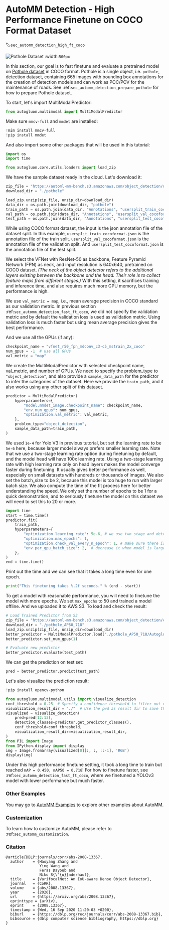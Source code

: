 # AutoMM Detection - High Performance Finetune on COCO Format Dataset
:label:`sec_automm_detection_high_ft_coco`

![Pothole Dataset](https://automl-mm-bench.s3.amazonaws.com/object_detection/example_image/pothole144_gt.jpg)
:width:`500px`

In this section, our goal is to fast finetune and evaluate a pretrained model 
on [Pothole dataset](https://www.kaggle.com/datasets/andrewmvd/pothole-detection) in COCO format.
Pothole is a single object, i.e. `pothole`, detection dataset, containing 665 images with bounding box annotations
for the creation of detection models and can work as POC/POV for the maintenance of roads.
See :ref:`sec_automm_detection_prepare_pothole` for how to prepare Pothole dataset.

To start, let's import MultiModalPredictor:

```python .input
from autogluon.multimodal import MultiModalPredictor
```

Make sure `mmcv-full` and `mmdet` are installed:
```python .input
!mim install mmcv-full
!pip install mmdet
```

And also import some other packages that will be used in this tutorial:

```python .input
import os
import time

from autogluon.core.utils.loaders import load_zip
```

We have the sample dataset ready in the cloud. Let's download it:

```python .input
zip_file = "https://automl-mm-bench.s3.amazonaws.com/object_detection/dataset/pothole.zip"
download_dir = "./pothole"

load_zip.unzip(zip_file, unzip_dir=download_dir)
data_dir = os.path.join(download_dir, "pothole")
train_path = os.path.join(data_dir, "Annotations", "usersplit_train_cocoformat.json")
val_path = os.path.join(data_dir, "Annotations", "usersplit_val_cocoformat.json")
test_path = os.path.join(data_dir, "Annotations", "usersplit_test_cocoformat.json")
```

While using COCO format dataset, the input is the json annotation file of the dataset split.
In this example, `usersplit_train_cocoformat.json` is the annotation file of the train split.
`usersplit_val_cocoformat.json` is the annotation file of the validation split.
And `usersplit_test_cocoformat.json` is the annotation file of the test split.

We select the VFNet with ResNet-50 as backbone, Feature Pyramid Network (FPN) as neck,
and input resolution is 640x640, pretrained on COCO dataset.
*(The neck of the object detector refers to the additional layers existing between the backbone and the head. 
Their role is to collect feature maps from different stages.)*
With this setting, it sacrifices training and inference time,
and also requires much more GPU memory,
but the performance is high. 

We use `val_metric = map`, i.e., mean average precision in COCO standard as our validation metric.
In previous section :ref:`sec_automm_detection_fast_ft_coco`,
we did not specify the validation metric and by default the validation loss is used as validation metric.
Using validation loss is much faster but using mean average precision gives the best performance.

And we use all the GPUs (if any):

```python .input
checkpoint_name = "vfnet_r50_fpn_mdconv_c3-c5_mstrain_2x_coco"
num_gpus = -1  # use all GPUs
val_metric = "map"
```

We create the MultiModalPredictor with selected checkpoint name, val_metric, and number of GPUs.
We need to specify the problem_type to `"object_detection"`,
and also provide a `sample_data_path` for the predictor to infer the categories of the dataset.
Here we provide the `train_path`, and it also works using any other split of this dataset.

```python .input
predictor = MultiModalPredictor(
    hyperparameters={
        "model.mmdet_image.checkpoint_name": checkpoint_name,
        "env.num_gpus": num_gpus,
        "optimization.val_metric": val_metric,
    },
    problem_type="object_detection",
    sample_data_path=train_path,
)
```

We used `1e-4` for Yolo V3 in previous tutorial, 
but set the learning rate to be `5e-6` here, 
because larger model always prefers smaller learning rate.
Note that we use a two-stage learning rate option during finetuning by default,
and the model head will have 100x learning rate.
Using a two-stage learning rate with high learning rate only on head layers makes
the model converge faster during finetuning. It usually gives better performance as well,
especially on small datasets with hundreds or thousands of images.
We also set the batch_size to be 2, because this model is too huge to run with larger batch size.
We also compute the time of the fit process here for better understanding the speed.
We only set the number of epochs to be 1 for a quick demonstration, 
and to seriously finetune the model on this dataset we will need to set this to 20 or more.

```python .input
import time
start = time.time()
predictor.fit(
    train_path,
    hyperparameters={
        "optimization.learning_rate": 5e-6, # we use two stage and detection head has 100x lr
        "optimization.max_epochs": 1,
        "optimization.check_val_every_n_epoch": 1, # make sure there is at least one validation
        "env.per_gpu_batch_size": 2,  # decrease it when model is large
    },
)
end = time.time()
```

Print out the time and we can see that it takes a long time even for one epoch.

```python .input
print("This finetuning takes %.2f seconds." % (end - start))
```

To get a model with reasonable performance, you will need to finetune the model with more epochs.
We set `max_epochs` to 50 and trained a model offline. And we uploaded it to AWS S3. 
To load and check the result:

```python .input
# Load Trained Predictor from S3
zip_file = "https://automl-mm-bench.s3.amazonaws.com/object_detection/checkpoints/pothole_AP50_718.zip"
download_dir = "./pothole_AP50_718"
load_zip.unzip(zip_file, unzip_dir=download_dir)
better_predictor = MultiModalPredictor.load("./pothole_AP50_718/AutogluonModels/ag-20221123_021130")
better_predictor.set_num_gpus(1)

# Evaluate new predictor
better_predictor.evaluate(test_path)
```

We can get the prediction on test set:

```python .input
pred = better_predictor.predict(test_path)
```

Let's also visualize the prediction result:

```python .input
!pip install opencv-python
```

```python .input
from autogluon.multimodal.utils import visualize_detection
conf_threshold = 0.25  # Specify a confidence threshold to filter out unwanted boxes
visualization_result_dir = "./"  # Use the pwd as result dir to save the visualized image
visualized = visualize_detection(
    pred=pred[12:13],
    detection_classes=predictor.get_predictor_classes(),
    conf_threshold=conf_threshold,
    visualization_result_dir=visualization_result_dir,
)
from PIL import Image
from IPython.display import display
img = Image.fromarray(visualized[0][:, :, ::-1], 'RGB')
display(img)
```

Under this high performance finetune setting, it took a long time to train but reached `mAP = 0.450, mAP50 = 0.718`!
For how to finetune faster,
see :ref:`sec_automm_detection_fast_ft_coco`, where we finetuned a YOLOv3 model with lower
performance but much faster.

### Other Examples

You may go to [AutoMM Examples](https://github.com/autogluon/autogluon/tree/master/examples/automm) to explore other examples about AutoMM.

### Customization
To learn how to customize AutoMM, please refer to :ref:`sec_automm_customization`.

### Citation

```
@article{DBLP:journals/corr/abs-2008-13367,
  author    = {Haoyang Zhang and
               Ying Wang and
               Feras Dayoub and
               Niko S{\"{u}}nderhauf},
  title     = {VarifocalNet: An IoU-aware Dense Object Detector},
  journal   = {CoRR},
  volume    = {abs/2008.13367},
  year      = {2020},
  url       = {https://arxiv.org/abs/2008.13367},
  eprinttype = {arXiv},
  eprint    = {2008.13367},
  timestamp = {Wed, 16 Sep 2020 11:20:03 +0200},
  biburl    = {https://dblp.org/rec/journals/corr/abs-2008-13367.bib},
  bibsource = {dblp computer science bibliography, https://dblp.org}
}
```

